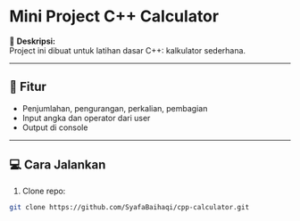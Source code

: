 # Mini Project C++ Calculator

🎯 **Deskripsi:**  
Project ini dibuat untuk latihan dasar C++: kalkulator sederhana.

---

## 🚀 Fitur
- Penjumlahan, pengurangan, perkalian, pembagian
- Input angka dan operator dari user
- Output di console

---

## 💻 Cara Jalankan
1. Clone repo:
```bash
git clone https://github.com/SyafaBaihaqi/cpp-calculator.git
